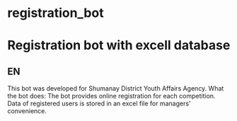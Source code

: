 # registration_bot
<h1>Registration bot with excell database</h1>
<h2>EN</h2>
<P>This bot was developed for Shumanay District Youth Affairs Agency.
What the bot does:
The bot provides online registration for each competition. Data of registered users is stored in an excel file for managers' convenience.</P>
